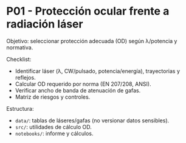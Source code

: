 # P01 - Protección ocular frente a radiación láser

Objetivo: seleccionar protección adecuada (OD) según λ/potencia y normativa.

Checklist:
- Identificar láser (λ, CW/pulsado, potencia/energía), trayectorias y reflejos.
- Calcular OD requerido por norma (EN 207/208, ANSI).
- Verificar ancho de banda de atenuación de gafas.
- Matriz de riesgos y controles.

Estructura:
- `data/`: tablas de láseres/gafas (no versionar datos sensibles).
- `src/`: utilidades de cálculo OD.
- `notebooks/`: informe y cálculos.

